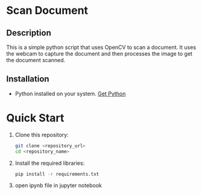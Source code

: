 # Scan Document

## Description

This is a simple python script that uses OpenCV to scan a document. It uses the webcam to capture the document and then processes the image to get the document scanned.

## Installation

- Python installed on your system. [Get Python](https://www.python.org/downloads/)

# Quick Start

1. Clone this repository:

   ```bash
   git clone <repository_url>
   cd <repository_name>
   ```

2. Install the required libraries:

   ```bash
   pip install -r requirements.txt
   ```

3. open ipynb file in jupyter notebook
